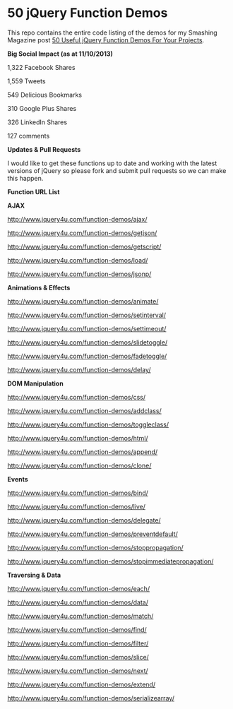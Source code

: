 **50 jQuery Function Demos**
============================

This repo contains the entire code listing of the demos for my Smashing Magazine post <a href="http://coding.smashingmagazine.com/2012/05/31/50-jquery-function-demos-for-aspiring-web-developers/">50 Useful jQuery Function Demos For Your Projects</a>.

**Big Social Impact (as at 11/10/2013)**


1,322 Facebook Shares

1,559 Tweets

549 Delicious Bookmarks

310 Google Plus Shares

326 LinkedIn Shares

127 comments



**Updates & Pull Requests**

I would like to get these functions up to date and working with the latest versions of jQuery so please fork and submit pull requests so we can make this happen.


**Function URL List**


**AJAX**

http://www.jquery4u.com/function-demos/ajax/

http://www.jquery4u.com/function-demos/getjson/

http://www.jquery4u.com/function-demos/getscript/

http://www.jquery4u.com/function-demos/load/

http://www.jquery4u.com/function-demos/jsonp/



**Animations & Effects**

http://www.jquery4u.com/function-demos/animate/

http://www.jquery4u.com/function-demos/setinterval/

http://www.jquery4u.com/function-demos/settimeout/

http://www.jquery4u.com/function-demos/slidetoggle/

http://www.jquery4u.com/function-demos/fadetoggle/

http://www.jquery4u.com/function-demos/delay/



**DOM Manipulation**

http://www.jquery4u.com/function-demos/css/

http://www.jquery4u.com/function-demos/addclass/

http://www.jquery4u.com/function-demos/toggleclass/


http://www.jquery4u.com/function-demos/html/

http://www.jquery4u.com/function-demos/append/

http://www.jquery4u.com/function-demos/clone/



**Events**

http://www.jquery4u.com/function-demos/bind/

http://www.jquery4u.com/function-demos/live/

http://www.jquery4u.com/function-demos/delegate/

http://www.jquery4u.com/function-demos/preventdefault/

http://www.jquery4u.com/function-demos/stoppropagation/

http://www.jquery4u.com/function-demos/stopimmediatepropagation/



**Traversing & Data**

http://www.jquery4u.com/function-demos/each/

http://www.jquery4u.com/function-demos/data/

http://www.jquery4u.com/function-demos/match/

http://www.jquery4u.com/function-demos/find/

http://www.jquery4u.com/function-demos/filter/

http://www.jquery4u.com/function-demos/slice/

http://www.jquery4u.com/function-demos/next/

http://www.jquery4u.com/function-demos/extend/

http://www.jquery4u.com/function-demos/serializearray/
